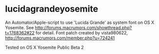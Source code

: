 lucidagrandeyosemite
====================

An Automator/Apple-script to use 'Lucida Grande' as system font on OS X 
Yosemite.
See http://forums.macrumors.com/showthread.php?t=1768362#22 for detail.
Font patch created by vista980622, http://forums.macrumors.com/member.php?u=724241

Tested on OS X Yosemite Public Beta 2

